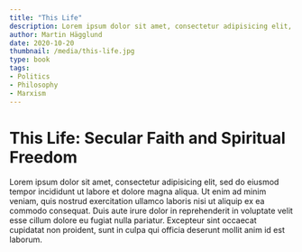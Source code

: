 ```yaml
---
title: "This Life"
description: Lorem ipsum dolor sit amet, consectetur adipisicing elit, sed do eiusmod tempor incididunt ut labore et dolore magna aliqua.
author: Martin Hägglund
date: 2020-10-20
thumbnail: /media/this-life.jpg
type: book
tags:
- Politics
- Philosophy
- Marxism
---
```


# This Life: Secular Faith and Spiritual Freedom

Lorem ipsum dolor sit amet, consectetur adipisicing elit, sed do eiusmod tempor incididunt ut labore et dolore magna aliqua. Ut enim ad minim veniam, quis nostrud exercitation ullamco laboris nisi ut aliquip ex ea commodo consequat. Duis aute irure dolor in reprehenderit in voluptate velit esse cillum dolore eu fugiat nulla pariatur. Excepteur sint occaecat cupidatat non proident, sunt in culpa qui officia deserunt mollit anim id est laborum.
